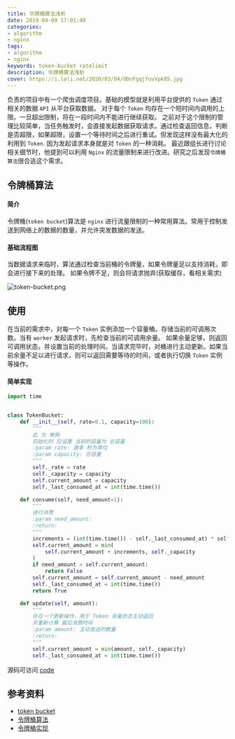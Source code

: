 ```yaml
---
title: 令牌桶算法浅析
date: 2019-04-09 17:01:40
categories:
- algorithm
- nginx
tags:
- algorithm
- nginx
keywords: token-bucket ratelimit
description: 令牌桶算法浅析
cover: https://i.loli.net/2020/03/04/ODnFgqjYuvVpk85.jpg
---
```


负责的项目中有一个爬虫调度项目。基础的模型就是利用平台提供的 `Token` 通过相关的数据 `API` 从平台获取数据。
对于每个 `Token` 均存在一个短时间内调用的上限。一旦超出限制，将在一段时间内不能进行继续获取。
之前对于这个限制的管理比较简单，当任务触发时，会直接发起数据获取请求。通过检查返回信息，判断是否超限，如果超限，设置一个等待时间之后进行重试。但发现这样没有最大化的利用到 `Token`. 因为发起请求本身就是对 `Token` 的一种消耗。
最近跟组长进行讨论相关细节时，他提到可以利用 `Nginx` 的流量限制来进行改进。研究之后发现`令牌桶算法`很合适这个需求。

## 令牌桶算法

#### 简介

令牌桶(`token bucket`)算法是 `nginx` 进行流量限制的一种常用算法。常用于控制发送到网络上的数据的数量，并允许突发数据的发送。

#### 基础流程图

当数据请求来临时，算法通过检查当前桶的令牌量，如果令牌量足以支持消耗，即会进行接下来的处理。
如果令牌不足，则会将请求抛弃(获取缓存，看相关需求)

![token-bucket.png](https://i.loli.net/2020/03/04/Z9O8tBPWe2cmgzK.png)

## 使用

在当前的需求中，对每一个 `Token` 实例添加一个容量桶。存储当前的可调用次数。当有 `worker` 发起请求时，先检查当前的可调用余量。
如果余量足够，则返回可调用状态，并设置当前的处理时间。当请求完毕时，对桶进行主动更新。如果当前余量不足以进行请求，则可以返回需要等待的时间，或者执行切换 `Token` 实例等操作。

#### 简单实现


``` python
import time


class TokenBucket:
    def __init__(self, rate=0.1, capacity=100):
        """
        此 为 单例
        初始化时 应设置 当前的容量为 总容量
        :param rate: 速率 秒为单位
        :param capacity: 总容量
        """
        self._rate = rate
        self._capacity = capacity
        self.current_amount = capacity
        self._last_consumed_at = int(time.time())

    def consume(self, need_amount=1):
        """
        进行消费
        :param need_amount:
        :return:
        """
        increments = (int(time.time()) - self._last_consumed_at) * self._rate
        self.current_amount = min(
            self.current_amount + increments, self._capacity
        )
        if need_amount > self.current_amount:
            return False
        self.current_amount = self.current_amount - need_amount
        self._last_consumed_at = int(time.time())
        return True

    def update(self, amount):
        """
        存在一个更新操作，用于 Token 余量状态主动返回
        并重新计算 最后消费时间
        :param amount: 主动发送的数量
        :return:
        """
        self.current_amount = min(amount, self._capacity)
        self._last_consumed_at = int(time.time())

```

源码可访问 [code](https://github.com/MerleLiuKun/my-python/blob/master/crawler/distributor/token_bucket.py)


## 参考资料

- [token bucket](https://en.wikipedia.org/wiki/Token_bucket)
- [令牌桶算法](https://baike.baidu.com/item/%E4%BB%A4%E7%89%8C%E6%A1%B6%E7%AE%97%E6%B3%95)
- [令牌桶实现](https://juejin.im/post/5ab10045518825557005db65)
